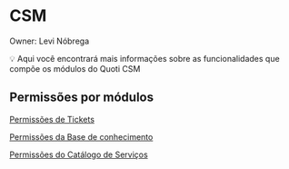 # CSM

Owner: Levi Nóbrega

<aside>
💡 Aqui você encontrará mais informações sobre as funcionalidades que compõe os módulos do Quoti CSM

</aside>

## Permissões por módulos

[Permissões de Tickets](CSM%2015c5b8057e2747afb8f3b3abbdd636fe/Permisso%CC%83es%20de%20Tickets%206ae47c564ff14f6c8d217932013db5dd.md)

[Permissões da Base de conhecimento](CSM%2015c5b8057e2747afb8f3b3abbdd636fe/Permisso%CC%83es%20da%20Base%20de%20conhecimento%205ac6a93ef16e4c69b4d802635d3d78ce.md)

[Permissões do Catálogo de Serviços](CSM%2015c5b8057e2747afb8f3b3abbdd636fe/Permisso%CC%83es%20do%20Cata%CC%81logo%20de%20Servic%CC%A7os%20a421df650cd048df91a80288a3649aa1.md)